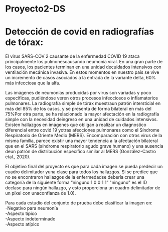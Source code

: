 # Proyecto2-DS
# Detección de covid en radiografías de tórax:
El virus SARS-COV 2 causante de la enfermedad COVID 19 ataca principalmente los pulmonescausando neumonía viral. En una gran parte de los casos, los pacientes terminan en una unidad decuidados intensivos con ventilación mecánica invasiva. En estos momentos en nuestro país se vive un incremento de casos asociados a la entrada de la variante delta, 60% más infecciosa que la alfa.

Las imágenes de neumonías producidas por virus son variadas y poco específicas, pudiéndose veren otros procesos infecciosos o inflamatorios pulmonares. La radiografía simple de tórax muestraun patrón intersticial en más del 85% de los casos, y se presenta de forma bilateral en más del 75%Por otra parte, se ha relacionado la mayor afectación en la radiografía simple con la necesidad deingreso en una unidad de cuidados intensivos. Existen hallazgos en imágenes que obligan a realizar un diagnostico diferencial entre covid 19 yotras   afecciones   pulmonares   como   el   Síndrome   Respiratorio   de   Oriente   Medio   (MERS).   Encomparación  con otros  virus de la misma familia, parece  existir una mayor  tendencia a la afectación bilateral que en el SARS (síndrome respiratorio agudo grave humano) y una ausencia deun patrón de distribución específico similar al MERS (González-Castro etal., 2020).

El objetivo final del proyecto es que para cada imagen se pueda predecir un cuadro delimitador yuna clase para todos los hallazgos. Si se predice que no se encontraron hallazgos de la enfermedadse debería crear una categoría de la siguiente forma “ninguno 1 0 0 1 1” "ninguno" es el ID declase para ningún hallazgo, y esto proporciona un cuadro delimitador de un píxel con unaconfianza de 1.0).

Para cada estudio del conjunto de prueba debe clasificar la imagen en:  
  -Negativo para neumonía  
  -Aspecto típico  
  -Aspecto indeterminado  
  -Aspecto atípico  
